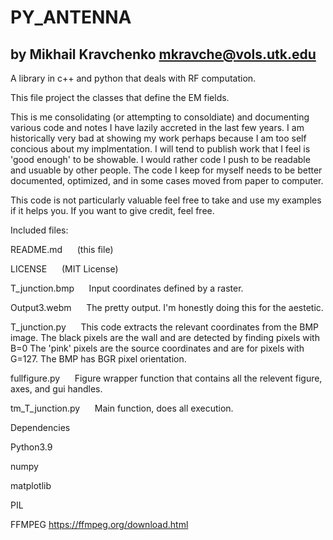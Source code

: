 # PY_ANTENNA

by Mikhail Kravchenko
mkravche@vols.utk.edu
-----------------

A library in c++ and python that deals with RF computation.

This file project the classes that define the EM fields. 

This is me consolidating (or attempting to consoldiate) and documenting various code and notes I have lazily accreted in the last few years. I am historically very bad at showing my work perhaps because I am too self concious about my implmentation. I will tend to publish work that I feel is 'good enough' to be showable. I would rather code I push to be readable and usuable by other people. The code I keep for myself needs to be better documented, optimized, and in some cases moved from paper to computer.

This code is not particularly valuable feel free to take and use my examples if it helps you. If you want to give credit, feel free.

Included files:

README.md   &nbsp;&nbsp;&nbsp;&nbsp; (this file)

LICENSE     &nbsp;&nbsp;&nbsp;&nbsp;        (MIT License)

T_junction.bmp  &nbsp;&nbsp;&nbsp;&nbsp;    Input coordinates defined by a raster.

Output3.webm    &nbsp;&nbsp;&nbsp;&nbsp;    The pretty output. I'm honestly doing this for the aestetic.

T_junction.py &nbsp;&nbsp;&nbsp;&nbsp; This code extracts the relevant coordinates from the BMP image. The black pixels are the wall and are detected by finding pixels with B=0
The 'pink' pixels are the source coordinates and are for pixels with G=127. The BMP has BGR pixel orientation.

fullfigure.py &nbsp;&nbsp;&nbsp;&nbsp; Figure wrapper function that contains all the relevent figure, axes, and gui handles.

tm_T_junction.py &nbsp;&nbsp;&nbsp;&nbsp; Main function, does all execution.

Dependencies

Python3.9

numpy

matplotlib

PIL

FFMPEG
https://ffmpeg.org/download.html




